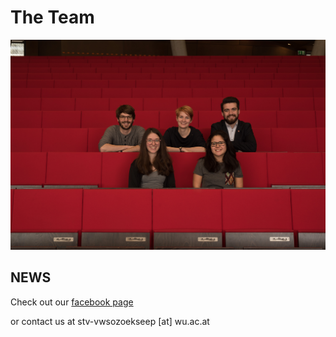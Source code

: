 # The Team

![](team.jpg)

## NEWS

Check out our [facebook page](https://www.facebook.com/vwsozoekseep/)

or contact us at stv-vwsozoekseep [at] wu.ac.at
